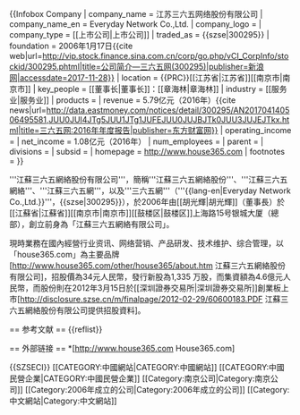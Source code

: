 {{Infobox Company 
| company_name     = 江苏三六五网络股份有限公司
| company_name_en  = Everyday Network Co.,Ltd.
| company_logo     = 
| company_type     = [[上市公司|上市公司]]
| traded_as        = {{szse|300295}}
| foundation       = 2006年1月17日<ref>{{cite web|url=http://vip.stock.finance.sina.com.cn/corp/go.php/vCI_CorpInfo/stockid/300295.phtml|title=公司简介—三六五网(300295)|publisher=新浪网|accessdate=2017-11-28}}</ref>
| location         = {{PRC}}[[江苏省|江苏省]][[南京市|南京市]]
| key_people       = [[董事长|董事长]]：[[章海林|章海林]]
| industry         = [[服务业|服务业]]
| products         = 
| revenue          = 5.79亿元（2016年）<ref name=nb>{{cite news|url=http://data.eastmoney.com/notices/detail/300295/AN201704140506495581,JUU0JUI4JTg5JUU1JTg1JUFEJUU0JUJBJTk0JUU3JUJEJTkx.html|title=三六五网:2016年年度报告|publisher=东方财富网}}</ref>
| operating_income = 
| net_income       = 1.08亿元（2016年）<ref name=nb/>
| num_employees    = 
| parent           = 
| divisions        = 
| subsid           = 
| homepage         = http://www.house365.com
| footnotes        = 
}}

'''江蘇三六五網絡股份有限公司'''，簡稱'''江蘇三六五網絡股份'''、'''江蘇三六五網絡'''、'''江蘇三六五網'''，以及'''三六五網'''（'''{{lang-en|Everyday Network Co.,Ltd.}}'''，{{szse|300295}}），於2006年由[[胡光輝|胡光輝]]（董事長）於[[江蘇省|江蘇省]][[南京市|南京市]][[鼓楼区|鼓楼区]]上海路15号银城大厦（總部），創立前身為「江蘇三六五網絡有限公司」。

現時業務在國內經營行业资讯、网络营销、产品研发、技术维护、综合管理，以「house365.com」為主要品牌<ref>[http://www.house365.com/other/house365/about.htm 江蘇三六五網絡股份有限公司]</ref>，招股價為34元人民幣，發行新股為1,335 万股，而集資額為4.6億元人民幣，而股份則在2012年3月15日於[[深圳證券交易所|深圳證券交易所]]創業板上市<ref>[http://disclosure.szse.cn/m/finalpage/2012-02-29/60600183.PDF 江蘇三六五網絡股份有限公司提供招股資料]</ref>。

== 参考文献 ==
{{reflist}}

== 外部链接 ==
*[http://www.house365.com House365.com]

{{SZSECI}}
[[CATEGORY:中國網站|CATEGORY:中國網站]]
[[CATEGORY:中國民營企業|CATEGORY:中國民營企業]]
[[Category:南京公司|Category:南京公司]]
[[Category:2006年成立的公司|Category:2006年成立的公司]]
[[Category:中文網站|Category:中文網站]]